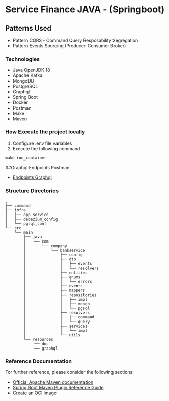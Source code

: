# Service Finance JAVA - (Springboot)


## Patterns Used
- Pattern CQRS - Command Query Resposability Segregation
- Pattern Events Sourcing (Producer-Consumer Broker)

### Technologies
- Java OpenJDK 18
- Apache Kafka
- MongoDB
- PostgreSQL
- Graphql
- Spring Boot
- Docker
- Postman
- Make
- Maven

### How Execute the project locally

1) Configure .env file variables
2) Execute the following command
```makefile
make run_container
```

##Graphql Endpoints Postman
- [Endpoints Graphql](https://github.com/92Sam/cqrs-bank/blob/develop/src/main/resources/doc/POSTMAN-CQRS-BANK.postman_collection.json)

### Structure Directories
``` 
.
├── command
├── infra
│   ├── app_service
│   ├── debezium_config
│   └── pgsql_conf
└── src
    └── main
        ├── java
        │   └── com
        │       └── company
        │           └── bankservice
        │               ├── config
        │               ├── dto
        │               │   ├── events
        │               │   └── resolvers
        │               ├── entities
        │               ├── enums
        │               │   └── errors
        │               ├── events
        │               ├── mappers
        │               ├── repositories
        │               │   ├── impl
        │               │   ├── mongo
        │               │   └── pgsql
        │               ├── resolvers
        │               │   ├── command
        │               │   └── query
        │               ├── services
        │               │   └── impl
        │               └── utils
        └── resources
            ├── doc
            └── graphql

```


### Reference Documentation
For further reference, please consider the following sections:

* [Official Apache Maven documentation](https://maven.apache.org/guides/index.html)
* [Spring Boot Maven Plugin Reference Guide](https://docs.spring.io/spring-boot/docs/2.7.5/maven-plugin/reference/html/)
* [Create an OCI image](https://docs.spring.io/spring-boot/docs/2.7.5/maven-plugin/reference/html/#build-image)
